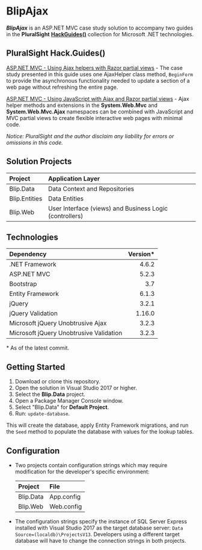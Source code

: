 # BlipAjax

**_BlipAjax_** is an ASP.NET MVC case study solution to accompany two guides in the **PluralSight** [**HackGuides()**](https://www.pluralsight.com/guides/microsoft-net) collection for Microsoft .NET technologies.

## PluralSight Hack.Guides()

[ASP.NET MVC - Using Ajax helpers with Razor partial views](https://www.pluralsight.com/guides/microsoft-net/asp-net-mvc-using-ajax-helpers-with-razor-partial-views) - The case study presented in this guide uses one AjaxHelper class method, `BeginForm` to provide the asynchronous functionality needed to update a section of a web page without refreshing the entire page.

[ASP.NET MVC - Using JavaScript with Ajax and Razor partial views](https://www.pluralsight.com/guides/microsoft-net/asp-net-mvc-using-javascript-with-ajax-and-razor-partial-views) - Ajax helper methods and extensions in the **System.Web.Mvc** and **System.Web.Mvc.Ajax** namespaces can be combined with JavaScript and MVC partial views to create flexible interactive web pages with minimal code.

*Notice: PluralSight and the author disclaim any liability for errors or omissions in this code.*

## Solution Projects

| Project | Application Layer |
| :--- | :--- |
| Blip.Data | Data Context and Repositories |
| Blip.Entities | Data Entities |
| Blip.Web | User Interface (views) and Business Logic (controllers) |

## Technologies

| Dependency | Version*
| :--- | ---:
| .NET Framework | 4.6.2
| ASP.NET MVC | 5.2.3
| Bootstrap | 3.7
| Entity Framework | 6.1.3
| jQuery | 3.2.1
| jQuery Validation | 1.16.0
| Microsoft jQuery Unobtrusive Ajax | 3.2.3
| Microsoft jQuery Unobtrusive Validation | 3.2.3

&ast; As of the latest commit.

## Getting Started

1. Download or clone this repository.
1. Open the solution in Visual Studio 2017 or higher.
1. Select the **Blip.Data** project.
1. Open a Package Manager Console window.
1. Select "Blip.Data" for **Default Project**.
1. Run: `update-database`. 

This will create the database, apply Entity Framework migrations, and run the `Seed` method to populate the database with values for the lookup tables.

## Configuration

* Two projects contain configuration strings which may require modification for the developer's specific environment:

    | Project | File
    | :--- | :---
    | Blip.Data | App.config
    | Blip.Web | Web.config

* The configuration strings specify the instance of SQL Server Express installed with Visual Studio 2017 as the target database server: `Data Source=(localdb)\ProjectsV13`. Developers using a different target database will have to change the connection strings in both projects.
